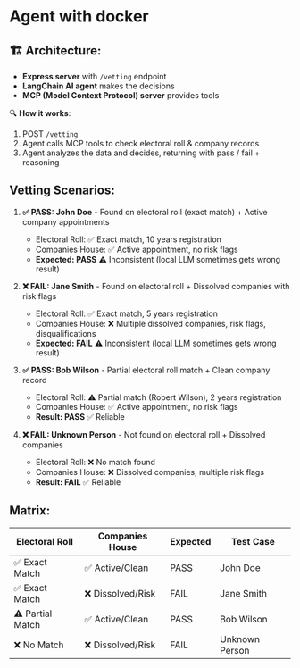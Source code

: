 # Agent with docker

## 🏗️ **Architecture**:
- **Express server** with `/vetting` endpoint
- **LangChain AI agent** makes the decisions  
- **MCP (Model Context Protocol) server** provides tools

🔍 **How it works**:
1. POST `/vetting`
2. Agent calls MCP tools to check electoral roll & company records
3. Agent analyzes the data and decides, returning with pass / fail + reasoning

## **Vetting Scenarios:**

1. **✅ PASS: John Doe** - Found on electoral roll (exact match) + Active company appointments
   - Electoral Roll: ✅ Exact match, 10 years registration  
   - Companies House: ✅ Active appointment, no risk flags
   - **Expected: PASS** ⚠️ Inconsistent (local LLM sometimes gets wrong result)

2. **❌ FAIL: Jane Smith** - Found on electoral roll + Dissolved companies with risk flags
   - Electoral Roll: ✅ Exact match, 5 years registration
   - Companies House: ❌ Multiple dissolved companies, risk flags, disqualifications
   - **Expected: FAIL** ⚠️ Inconsistent (local LLM sometimes gets wrong result)

3. **✅ PASS: Bob Wilson** - Partial electoral roll match + Clean company record
   - Electoral Roll: ⚠️ Partial match (Robert Wilson), 2 years registration
   - Companies House: ✅ Active appointment, no risk flags  
   - **Result: PASS** ✅ Reliable

4. **❌ FAIL: Unknown Person** - Not found on electoral roll + Dissolved companies
   - Electoral Roll: ❌ No match found
   - Companies House: ❌ Dissolved companies, multiple risk flags
   - **Result: FAIL** ✅ Reliable

## **Matrix:**
| Electoral Roll | Companies House | Expected | Test Case |
|----------------|-----------------|----------|-----------|
| ✅ Exact Match | ✅ Active/Clean | PASS | John Doe |
| ✅ Exact Match | ❌ Dissolved/Risk | FAIL | Jane Smith |
| ⚠️ Partial Match | ✅ Active/Clean | PASS | Bob Wilson |
| ❌ No Match | ❌ Dissolved/Risk | FAIL | Unknown Person |
